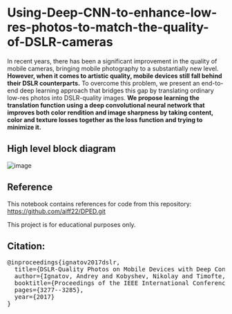 # Using-Deep-CNN-to-enhance-low-res-photos-to-match-the-quality-of-DSLR-cameras
In recent years, there has been a significant improvement in the quality of mobile cameras, bringing mobile photography to a substantially new level. **However, when it comes to artistic quality, mobile devices still fall behind their DSLR counterparts.** To overcome this problem, we present an end-to-end deep learning approach that bridges this gap by translating ordinary low-res photos into DSLR-quality images. **We propose learning the translation function using a deep convolutional neural network that improves both color rendition and image sharpness by taking content, color and texture losses together as the loss function and trying to minimize it.**

## High level block diagram

![image](https://user-images.githubusercontent.com/43838718/108750258-d1172100-7566-11eb-906f-e0d3a4f8d907.png)

## Reference

This notebook contains references for code from this repository: https://github.com/aiff22/DPED.git

This project is for educational purposes only.

## Citation:

<pre>
@inproceedings{ignatov2017dslr,
  title={DSLR-Quality Photos on Mobile Devices with Deep Convolutional Networks},
  author={Ignatov, Andrey and Kobyshev, Nikolay and Timofte, Radu and Vanhoey, Kenneth and Van Gool, Luc},
  booktitle={Proceedings of the IEEE International Conference on Computer Vision},
  pages={3277--3285},
  year={2017}
}
</pre>
